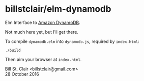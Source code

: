 # billstclair/elm-dynamodb

Elm Interface to [Amazon DynamoDB](https://aws.amazon.com/dynamodb/).

Not much here yet, but I'll get there.

To compile `dynamodb.elm` into `dynamodb.js`, required by `index.html`:

```
./build
```

Then aim your browser at `index.html`.

Bill St. Clair &lt;billstclair@gmail.com&gt;<br/>
28 October 2016

